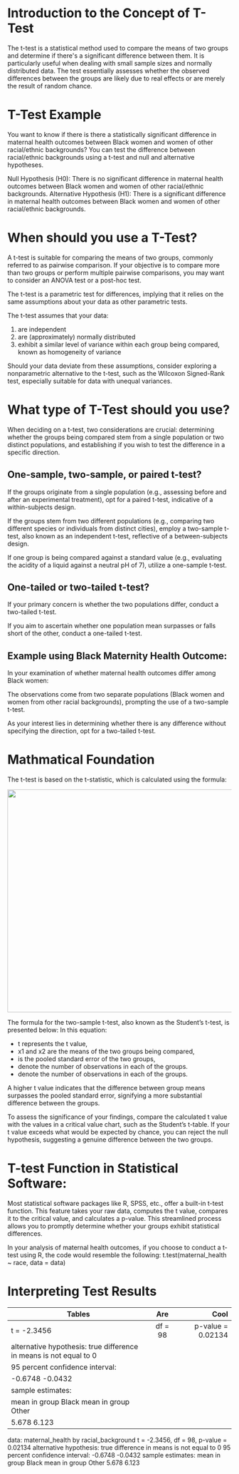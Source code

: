 # Introduction to the Concept of T-Test

The t-test is a statistical method used to compare the means of two groups and determine if there's a significant difference between them. 
It is particularly useful when dealing with small sample sizes and normally distributed data.
The test essentially assesses whether the observed differences between the groups are likely due to real effects or are merely the result of random chance.

# T-Test Example
 You want to know if there is there a statistically significant difference in maternal health outcomes between Black women and women of other racial/ethnic backgrounds? 
 You can test the difference between racial/ethnic backgrounds using a t-test and null and alternative hypotheses.

Null Hypothesis (H0): There is no significant difference in maternal health outcomes between Black women and women of other racial/ethnic backgrounds.
Alternative Hypothesis (H1): There is a significant difference in maternal health outcomes between Black women and women of other racial/ethnic backgrounds.

# When should you use a T-Test?

A t-test is suitable for comparing the means of two groups, commonly referred to as pairwise comparison. If your objective is to compare more than two groups or perform multiple pairwise comparisons, you may want to consider an ANOVA test or a post-hoc test.

The t-test is a parametric test for differences, implying that it relies on the same assumptions about your data as other parametric tests. 

The t-test assumes that your data:
1. are independent
2. are (approximately) normally distributed
3. exhibit a similar level of variance within each group being compared, known as homogeneity of variance
   
Should your data deviate from these assumptions, consider exploring a nonparametric alternative to the t-test, such as the Wilcoxon Signed-Rank test, especially suitable for data with unequal variances.

# What type of T-Test should you use?
When deciding on a t-test, two considerations are crucial: determining whether the groups being compared stem from a single population or two distinct populations, and establishing if you wish to test the difference in a specific direction.

## One-sample, two-sample, or paired t-test?

If the groups originate from a single population (e.g., assessing before and after an experimental treatment), opt for a paired t-test, indicative of a within-subjects design.

If the groups stem from two different populations (e.g., comparing two different species or individuals from distinct cities), employ a two-sample t-test, also known as an independent t-test, reflective of a between-subjects design.

If one group is being compared against a standard value (e.g., evaluating the acidity of a liquid against a neutral pH of 7), utilize a one-sample t-test.

## One-tailed or two-tailed t-test?

If your primary concern is whether the two populations differ, conduct a two-tailed t-test.

If you aim to ascertain whether one population mean surpasses or falls short of the other, conduct a one-tailed t-test.

## Example using Black Maternity Health Outcome:

In your examination of whether maternal health outcomes differ among Black women:

The observations come from two separate populations (Black women and women from other racial backgrounds), prompting the use of a two-sample t-test.

As your interest lies in determining whether there is any difference without specifying the direction, opt for a two-tailed t-test.


# Mathmatical Foundation

The t-test is based on the t-statistic, which is calculated using the formula:

<img src="[https://miro.medium.com/v2/resize:fit:1400/1*YXr3MuM8cUOYjoyBv9ocZg.png](https://www.google.com/url?sa=i&url=https%3A%2F%2Fmicrobenotes.com%2Ft-test%2F&psig=AOvVaw3akMf9ig_d-1JtpGTTA4cO&ust=1704491022561000&source=images&cd=vfe&opi=89978449&ved=0CBIQjRxqFwoTCPCnnofaxIMDFQAAAAAdAAAAABAD)https://www.google.com/url?sa=i&url=https%3A%2F%2Fmicrobenotes.com%2Ft-test%2F&psig=AOvVaw3akMf9ig_d-1JtpGTTA4cO&ust=1704491022561000&source=images&cd=vfe&opi=89978449&ved=0CBIQjRxqFwoTCPCnnofaxIMDFQAAAAAdAAAAABAD" width="700" height="500">

The formula for the two-sample t-test, also known as the Student’s t-test, is presented below:
In this equation:

- t represents the t value,
- x1 and x2 are the means of the two groups being compared,
- is the pooled standard error of the two groups,
- denote the number of observations in each of the groups.
- denote the number of observations in each of the groups.
  
A higher t value indicates that the difference between group means surpasses the pooled standard error, signifying a more substantial difference between the groups.

To assess the significance of your findings, compare the calculated t value with the values in a critical value chart, such as the Student’s t-table. If your t value exceeds what would be expected by chance, you can reject the null hypothesis, suggesting a genuine difference between the two groups.

# T-test Function in Statistical Software:

Most statistical software packages like R, SPSS, etc., offer a built-in t-test function. This feature takes your raw data, computes the t value, compares it to the critical value, and calculates a p-value. This streamlined process allows you to promptly determine whether your groups exhibit statistical differences.

In your analysis of maternal health outcomes, if you choose to conduct a t-test using R, the code would resemble the following:
t.test(maternal_health ~ race, data = data)

# Interpreting Test Results


| Tables        | Are           | Cool  |
| ----------------|:-------------:| -----:|
| t = -2.3456     | df = 98       | p-value = 0.02134 |
| alternative hypothesis: true difference in means is not equal to 0 |
| 95 percent confidence interval: |
| -0.6748 -0.0432 |
|sample estimates:|
| mean in group Black mean in group Other |
| 5.678               6.123 |




data:  maternal_health by racial_background
t = -2.3456, df = 98, p-value = 0.02134
alternative hypothesis: true difference in means is not equal to 0
95 percent confidence interval:
-0.6748 -0.0432
sample estimates:
mean in group Black mean in group Other 
                5.678               6.123
